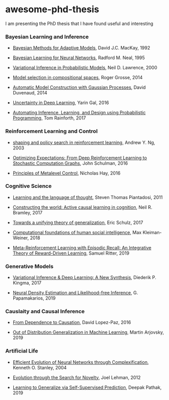 # awesome-phd-thesis
I am presenting the PhD thesis that I have found useful and interesting

### Bayesian Learning and Inference

- [Bayesian Methods for Adaptive Models](http://www.inference.org.uk/mackay/thesis.pdf), David J.C. MacKay, 1992

- [Bayesian Learning for Neural Networks](http://citeseerx.ist.psu.edu/viewdoc/download?doi=10.1.1.446.9306&rep=rep1&type=pdf), Radford M. Neal, 1995

- [Variational Inference in Probabilistic Models](http://citeseerx.ist.psu.edu/viewdoc/download?doi=10.1.1.67.2348&rep=rep1&type=pdf), Neil D. Lawrence, 2000

- [Model selection in compositional spaces](http://www.cs.toronto.edu/~rgrosse/phd-thesis.pdf), Roger Grosse, 2014

- [Automatic Model Construction with Gaussian Processes](https://www.cs.toronto.edu/~duvenaud/thesis.pdf), David Duvenaud, 2014

- [Uncertainty in Deep Learning](http://mlg.eng.cam.ac.uk/yarin/thesis/thesis.pdf), Yarin Gal, 2016 

- [Automating Inference, Learning, and Design using Probabilistic Programming](https://ora.ox.ac.uk/objects/uuid:e276f3b4-ff1d-44bf-9d67-013f68ce81f0), Tom Rainforth, 2017



### Reinforcement Learning and Control

- [shaping and policy search in reinforcement learning](http://rail.eecs.berkeley.edu/deeprlcourse-fa17/docs/ng-thesis.pdf), Andrew Y. Ng, 2003

- [Optimizing Expectations: From Deep Reinforcement Learning to Stochastic Computation Graphs](http://www2.eecs.berkeley.edu/Pubs/TechRpts/2016/EECS-2016-217.pdf), John Schulman, 2016

- [Principles of Metalevel Control](https://www2.eecs.berkeley.edu/Pubs/TechRpts/2016/EECS-2016-152.html), Nicholas Hay, 2016


### Cognitive Science

- [Learning and the language of thought](http://colala.berkeley.edu/papers/piantadosi_thesis.pdf), Steven Thomas Piantadosi, 2011

- [Constructing the world: Active causal learning in cognition](https://cims.nyu.edu/~bramley/publications/neil_phd_thesis.pdf), Neil R. Bramley, 2017

- [Towards a unifying theory of generalization](http://cpilab.org/pubs/Schulz2017phdthesis.pdf), Eric Schulz, 2017

- [Computational foundations of human social intelligence](https://dspace.mit.edu/handle/1721.1/120621), Max Kleiman-Weiner, 2018

- [Meta-Reinforcement Learning with Episodic Recall: An Integrative Theory of Reward-Driven Learning](https://search.proquest.com/openview/aa0bb30ccd832c22fd5b88471a9dccaf/1?pq-origsite=gscholar&cbl=18750&diss=y), Samuel Ritter, 2019


### Generative Models

- [Variational Inference & Deep Learning: A New Synthesis](https://pure.uva.nl/ws/files/17891313/Thesis.pdf), Diederik P. Kingma, 2017

- [Neural Density Estimation and Likelihood-free Inference](https://arxiv.org/abs/1910.13233), G. Papamakarios, 2019


### Causlaity and Causal Inference

- [From Dependence to Causation](https://arxiv.org/pdf/1607.03300), David Lopez-Paz, 2016

- [Out of Distribution Generalization in Machine Learning](https://arxiv.org/abs/2103.02667), Martin Arjovsky, 2019


### Artificial Life

- [Efficient Evolution of Neural Networks through Complexification](http://nn.cs.utexas.edu/downloads/papers/stanley.phd04.pdf), Kenneth O. Stanley, 2004

- [Evolution through the Search for Novelty](http://joellehman.com/lehman-dissertation.pdf), Joel Lehman, 2012

- [Learning to Generalize via Self-Supervised Prediction](https://www2.eecs.berkeley.edu/Pubs/TechRpts/2019/EECS-2019-132.html), Deepak Pathak, 2019
